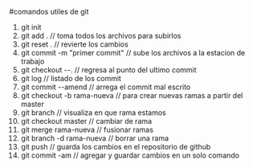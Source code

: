 #comandos utiles de git 

1. git init 
2. git add . // toma todos los archivos para subirlos 
3. git reset . // revierte los cambios
4. git commit -m "primer commit" // sube los archivos a la estacion de trabajo     
5. git checkout --. // regresa al punto del ultimo commit 
6. git log // listado de los commit 
7. git commit --amend // arrega el commit mal escrito 
8. git checkout -b rama-nueva // para crear nuevas ramas a partir del master 
9. git branch // visualiza en que rama estamos 
10. git checkout master // cambiar de rama 
11. git merge rama-nueva // fusionar ramas
12. git branch -d  rama-nueva // borrar una rama
13. git push // guarda los cambios en el repositorio de github
14. git commit -am // agregar y guardar cambios en un solo comando 
